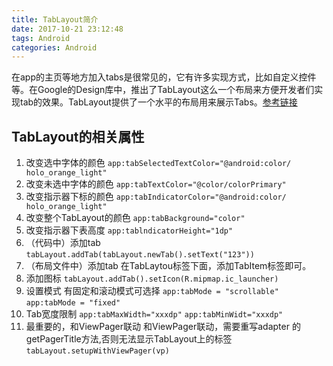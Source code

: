 ```yaml
---
title: TabLayout简介
date: 2017-10-21 23:12:48
tags: Android
categories: Android
---
```


在app的主页等地方加入tabs是很常见的，它有许多实现方式，比如自定义控件等。在Google的Design库中，推出了TabLayout这么一个布局来方便开发者们实现tab的效果。TabLayout提供了一个水平的布局用来展示Tabs。[参考链接](http://www.jianshu.com/p/2b2bb6be83a8 "参考链接")<!--more-->

## TabLayout的相关属性
1. 改变选中字体的颜色
	```app:tabSelectedTextColor="@android:color/	holo_orange_light"```
2. 改变未选中字体的颜色
	```app:tabTextColor="@color/colorPrimary"```
3. 改变指示器下标的颜色
	```app:tabIndicatorColor="@android:color/	holo_orange_light"```
4. 改变整个TabLayout的颜色
	```app:tabBackground="color"```
5. 改变指示器下表高度
	```app:tablndicatorHeight="1dp"```
6. （代码中）添加tab
	```tabLayout.addTab(tabLayout.newTab().setText("123"))```
7. （布局文件中）添加tab
	在TabLaytou标签下面，添加TabItem标签即可。
8. 添加图标
	```tabLayout.addTab().setIcon(R.mipmap.ic_launcher)```
9. 设置模式
	有固定和滚动模式可选择
	```app:tabMode = "scrollable"```
	```app:tabMode = "fixed"```
10. Tab宽度限制
	```app:tabMaxWidth="xxxdp"```
	```app:tabMinWidt="xxxdp"```
11. 最重要的，和ViewPager联动
	和ViewPager联动，需要重写adapter 的getPagerTitle方法,否则无法显示TabLayout上的标签
	```tabLayout.setupWithViewPager(vp)```
